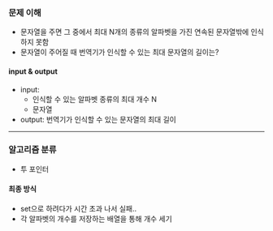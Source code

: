 ### 문제 이해
- 문자열을 주면 그 중에서 최대 N개의 종류의 알파벳을 가진 연속된 문자열밖에 인식하지 못함
- 문자열이 주어질 때 번역기가 인식할 수 있는 최대 문자열의 길이는?
#### input & output
- input:
  - 인식할 수 있는 알파벳 종류의 최대 개수 N
  - 문자열
- output: 번역기가 인식할 수 있는 문자열의 최대 길이
---
### 알고리즘 분류
- 투 포인터
#### 최종 방식
- set으로 하려다가 시간 초과 나서 실패..
- 각 알파벳의 개수를 저장하는 배열을 통해 개수 세기